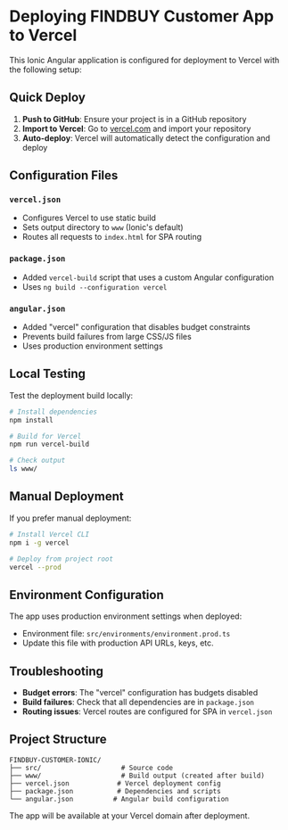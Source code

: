 # Deploying FINDBUY Customer App to Vercel

This Ionic Angular application is configured for deployment to Vercel with the following setup:

## Quick Deploy

1. **Push to GitHub**: Ensure your project is in a GitHub repository
2. **Import to Vercel**: Go to [vercel.com](https://vercel.com) and import your repository
3. **Auto-deploy**: Vercel will automatically detect the configuration and deploy

## Configuration Files

### `vercel.json`
- Configures Vercel to use static build
- Sets output directory to `www` (Ionic's default)
- Routes all requests to `index.html` for SPA routing

### `package.json` 
- Added `vercel-build` script that uses a custom Angular configuration
- Uses `ng build --configuration vercel`

### `angular.json`
- Added "vercel" configuration that disables budget constraints
- Prevents build failures from large CSS/JS files
- Uses production environment settings

## Local Testing

Test the deployment build locally:

```bash
# Install dependencies
npm install

# Build for Vercel
npm run vercel-build

# Check output
ls www/
```

## Manual Deployment

If you prefer manual deployment:

```bash
# Install Vercel CLI
npm i -g vercel

# Deploy from project root
vercel --prod
```

## Environment Configuration

The app uses production environment settings when deployed:
- Environment file: `src/environments/environment.prod.ts`
- Update this file with production API URLs, keys, etc.

## Troubleshooting

- **Budget errors**: The "vercel" configuration has budgets disabled
- **Build failures**: Check that all dependencies are in `package.json`
- **Routing issues**: Vercel routes are configured for SPA in `vercel.json`

## Project Structure

```
FINDBUY-CUSTOMER-IONIC/
├── src/                    # Source code
├── www/                    # Build output (created after build)
├── vercel.json            # Vercel deployment config
├── package.json           # Dependencies and scripts
└── angular.json          # Angular build configuration
```

The app will be available at your Vercel domain after deployment.